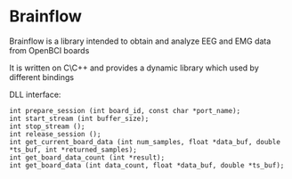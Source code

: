 # Brainflow

Brainflow is a library intended to obtain and analyze EEG and EMG data from OpenBCI boards

It is written on C\C++ and provides a dynamic library which used by different bindings

DLL interface:
```
int prepare_session (int board_id, const char *port_name);
int start_stream (int buffer_size);
int stop_stream ();
int release_session ();
int get_current_board_data (int num_samples, float *data_buf, double *ts_buf, int *returned_samples);
int get_board_data_count (int *result);
int get_board_data (int data_count, float *data_buf, double *ts_buf);
```
